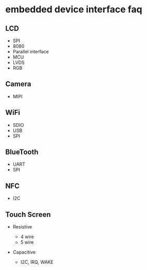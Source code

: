 # embedded device interface faq

## LCD 

* SPI
* 8080
* Parallel interface
* MCU
* LVDS
* RGB

## Camera

* MIPI

## WiFi

* SDIO
* USB
* SPI

## BlueTooth

* UART
* SPI

## NFC

* I2C

## Touch Screen

* Resistive
    * 4 wire
    * 5 wire

* Capacitive
    * I2C, IRQ, WAKE
